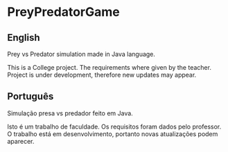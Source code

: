 # PreyPredatorGame

## English

Prey vs Predator simulation made in Java language.

This is a College project.
The requirements where given by the teacher.
Project is under development, therefore new updates may appear.

## Português

Simulação presa vs predador feito em Java.

Isto é um trabalho de faculdade.
Os requisitos foram dados pelo professor.
O trabalho está em desenvolvimento, portanto novas atualizações podem aparecer.
